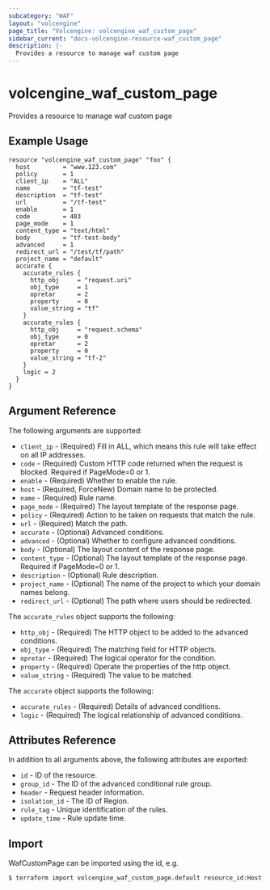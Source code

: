 ```yaml
---
subcategory: "WAF"
layout: "volcengine"
page_title: "Volcengine: volcengine_waf_custom_page"
sidebar_current: "docs-volcengine-resource-waf_custom_page"
description: |-
  Provides a resource to manage waf custom page
---
```

# volcengine_waf_custom_page
Provides a resource to manage waf custom page
## Example Usage
```hcl
resource "volcengine_waf_custom_page" "foo" {
  host         = "www.123.com"
  policy       = 1
  client_ip    = "ALL"
  name         = "tf-test"
  description  = "tf-test"
  url          = "/tf-test"
  enable       = 1
  code         = 403
  page_mode    = 1
  content_type = "text/html"
  body         = "tf-test-body"
  advanced     = 1
  redirect_url = "/test/tf/path"
  project_name = "default"
  accurate {
    accurate_rules {
      http_obj     = "request.uri"
      obj_type     = 1
      opretar      = 2
      property     = 0
      value_string = "tf"
    }
    accurate_rules {
      http_obj     = "request.schema"
      obj_type     = 0
      opretar      = 2
      property     = 0
      value_string = "tf-2"
    }
    logic = 2
  }
}
```
## Argument Reference
The following arguments are supported:
* `client_ip` - (Required) Fill in ALL, which means this rule will take effect on all IP addresses.
* `code` - (Required) Custom HTTP code returned when the request is blocked. Required if PageMode=0 or 1.
* `enable` - (Required) Whether to enable the rule.
* `host` - (Required, ForceNew) Domain name to be protected.
* `name` - (Required) Rule name.
* `page_mode` - (Required) The layout template of the response page.
* `policy` - (Required) Action to be taken on requests that match the rule.
* `url` - (Required) Match the path.
* `accurate` - (Optional) Advanced conditions.
* `advanced` - (Optional) Whether to configure advanced conditions.
* `body` - (Optional) The layout content of the response page.
* `content_type` - (Optional) The layout template of the response page. Required if PageMode=0 or 1.
* `description` - (Optional) Rule description.
* `project_name` - (Optional) The name of the project to which your domain names belong.
* `redirect_url` - (Optional) The path where users should be redirected.

The `accurate_rules` object supports the following:

* `http_obj` - (Required) The HTTP object to be added to the advanced conditions.
* `obj_type` - (Required) The matching field for HTTP objects.
* `opretar` - (Required) The logical operator for the condition.
* `property` - (Required) Operate the properties of the http object.
* `value_string` - (Required) The value to be matched.

The `accurate` object supports the following:

* `accurate_rules` - (Required) Details of advanced conditions.
* `logic` - (Required) The logical relationship of advanced conditions.

## Attributes Reference
In addition to all arguments above, the following attributes are exported:
* `id` - ID of the resource.
* `group_id` - The ID of the advanced conditional rule group.
* `header` - Request header information.
* `isolation_id` - The ID of Region.
* `rule_tag` - Unique identification of the rules.
* `update_time` - Rule update time.


## Import
WafCustomPage can be imported using the id, e.g.
```
$ terraform import volcengine_waf_custom_page.default resource_id:Host
```

